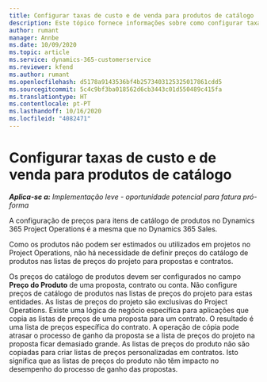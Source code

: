 ```yaml
---
title: Configurar taxas de custo e de venda para produtos de catálogo
description: Este tópico fornece informações sobre como configurar taxas de custo e de vendas para itens num catálogo de produtos.
author: rumant
manager: Annbe
ms.date: 10/09/2020
ms.topic: article
ms.service: dynamics-365-customerservice
ms.reviewer: kfend
ms.author: rumant
ms.openlocfilehash: d5178a9143536bf4b2573403125325017861cdd5
ms.sourcegitcommit: 5c4c9bf3ba018562d6cb3443c01d550489c415fa
ms.translationtype: HT
ms.contentlocale: pt-PT
ms.lasthandoff: 10/16/2020
ms.locfileid: "4082471"
---
```

# <a name="set-up-cost-and-sales-rates-for-catalog-products"></a>Configurar taxas de custo e de venda para produtos de catálogo

_**Aplica-se a:** Implementação leve - oportunidade potencial para fatura pró-forma_


A configuração de preços para itens de catálogo de produtos no Dynamics 365 Project Operations é a mesma que no Dynamics 365 Sales.

Como os produtos não podem ser estimados ou utilizados em projetos no Project Operations, não há necessidade de definir preços do catálogo de produtos nas listas de preços do projeto para propostas e contratos.

Os preços do catálogo de produtos devem ser configurados no campo **Preço do Produto** de uma proposta, contrato ou conta. Não configure preços de catálogo de produtos nas listas de preços do projeto para estas entidades. As listas de preços do projeto são exclusivas do Project Operations. Existe uma lógica de negócio específica para aplicações que copia as listas de preços de uma proposta para um contrato. O resultado é uma lista de preços específica do contrato. A operação de cópia pode atrasar o processo de ganho da proposta se a lista de preços do projeto na proposta ficar demasiado grande. As listas de preços do produto não são copiadas para criar listas de preços personalizadas em contratos. Isto significa que as listas de preços do produto não têm impacto no desempenho do processo de ganho das propostas.
